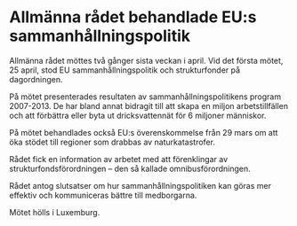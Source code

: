 # Allmänna rådet behandlade EU:s sammanhållningspolitik

Allmänna rådet möttes två gånger sista veckan i april. Vid det första mötet, 25 april, stod EU sammanhållningspolitik och strukturfonder på dagordningen.

På mötet presenterades resultaten av sammanhållningspolitikens program 2007-2013. De har bland annat bidragit till att skapa en miljon arbetstillfällen och att förbättra eller byta ut dricksvattennät för 6 miljoner människor.

På mötet behandlades också EU:s överenskommelse från 29 mars om att öka stödet till regioner som drabbas av naturkatastrofer.

Rådet fick en information av arbetet med att förenklingar av strukturfondsförordningen – den så kallade omnibusförordningen.

Rådet antog slutsatser om hur sammanhållningspolitiken kan göras mer effektiv och kommuniceras bättre till medborgarna.

Mötet hölls i Luxemburg.
